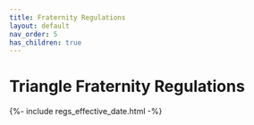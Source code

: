 ```yaml
---
title: Fraternity Regulations
layout: default
nav_order: 5
has_children: true
---
```


# Triangle Fraternity Regulations

{%- include regs_effective_date.html -%}

